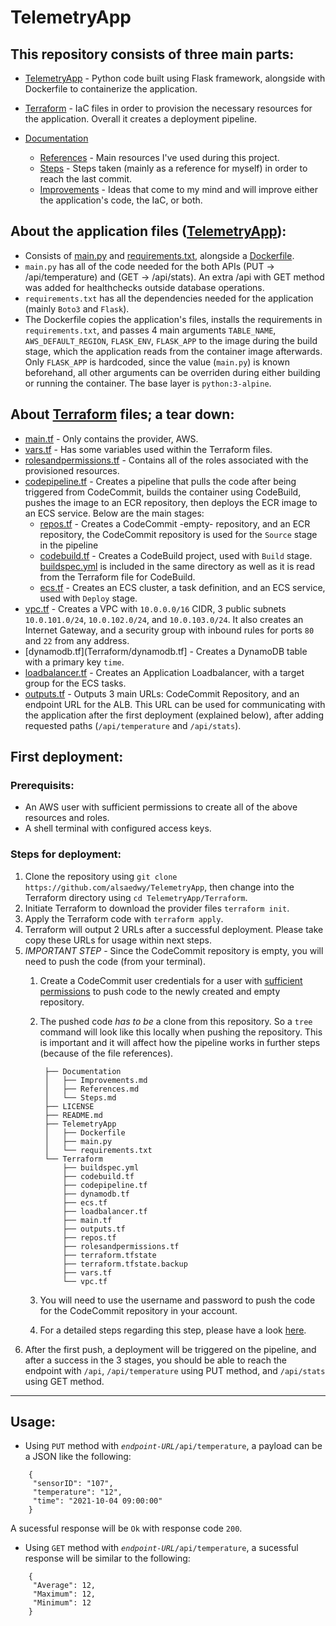 # TelemetryApp

## This repository consists of three main parts:

- [TelemetryApp](TelemetryApp) - Python code built using Flask framework, alongside with Dockerfile to containerize the application.
- [Terraform](Terraform) - IaC files in order to provision the necessary resources for the application. Overall it creates a deployment pipeline.

- [Documentation](Documentation)
    - [References](Documentation/References.md) - Main resources I've used during this project.
    - [Steps](Documentation/Steps) - Steps taken (mainly as a reference for myself) in order to reach the last commit.
    - [Improvements](Documentation/Improvements.md) - Ideas that come to my mind and will improve either the application's code, the IaC, or both.


## About the application files ([TelemetryApp](TelemetryApp)):

- Consists of [main.py](TelemetryApp/main.py) and [requirements.txt](TelemetryApp/requirements.txt), alongside a [Dockerfile](TelemetryApp/Dockerfile).
- `main.py` has all of the code needed for the both APIs (PUT -> /api/temperature) and (GET -> /api/stats). An extra /api with GET method was added for healthchecks outside database operations.
- `requirements.txt` has all the dependencies needed for the application (mainly `Boto3` and `Flask`). 
- The Dockerfile copies the application's files, installs the requirements in `requirements.txt`, and passes 4 main arguments `TABLE_NAME`, `AWS_DEFAULT_REGION`, `FLASK_ENV`, `FLASK_APP` to the image during the build stage, which the application reads from the container image afterwards. Only `FLASK_APP` is hardcoded, since the value (`main.py`) is known beforehand, all other arguments can be overriden during either building or running the container. The base layer is `python:3-alpine`.

## About [Terraform](Terraform) files; a tear down:

- [main.tf](Terraform/main.tf) - Only contains the provider, AWS.
- [vars.tf](Terraform/vars.tf) - Has some variables used within the Terraform files.
- [rolesandpermissions.tf](Terraform/rolesandpermissions.tf) - Contains all of the roles associated with the provisioned resources.
- [codepipeline.tf](Terraform/codepipeline.tf) - Creates a pipeline that pulls the code after being triggered from CodeCommit, builds the container using CodeBuild, pushes the image to an ECR repository, then deploys the ECR image to an ECS service. Below are the main stages:
  - [repos.tf](Terraform/repos.tf) - Creates a CodeCommit -empty- repository, and an ECR repository, the CodeCommit repository is used for the `Source` stage in the pipeline
  - [codebuild.tf](Terraform/codebuild.tf) - Creates a CodeBuild project, used with `Build` stage. [buildspec.yml](Terraform/buildspec.yml) is included in the same directory as well as it is read from the Terraform file for CodeBuild.
  - [ecs.tf](Terraform/ecs.tf) - Creates an ECS cluster, a task definition, and an ECS service, used with `Deploy` stage.
- [vpc.tf](Terraform/vpc.tf) - Creates a VPC with `10.0.0.0/16` CIDR, 3 public subnets `10.0.101.0/24`, `10.0.102.0/24`, and `10.0.103.0/24`. It also creates an Internet Gateway, and a security group with inbound rules for ports `80` and `22` from any address.
- [dynamodb.tf](Terraform/dynamodb.tf] - Creates a DynamoDB table with a primary key `time`. 
- [loadbalancer.tf](Terraform/dynamodb.tf) - Creates an Application Loadbalancer, with a target group for the ECS tasks.
- [outputs.tf](Terraform/outputs.tf) - Outputs 3 main URLs: CodeCommit Repository, and an endpoint URL for the ALB. This URL can be used for communicating with the application after the first deployment (explained below), after adding requested paths (`/api/temperature` and `/api/stats`).

## First deployment:

### Prerequisits: 
- An AWS user with sufficient permissions to create all of the above resources and roles.
- A shell terminal with configured access keys.

### Steps for deployment:

1. Clone the repository using `git clone https://github.com/alsaedwy/TelemetryApp`, then change into the Terraform directory using `cd TelemetryApp/Terraform`.
2. Initiate Terraform to download the provider files `terraform init`.
3. Apply the Terraform code with `terraform apply`. 
4. Terraform will output 2 URLs after a successful deployment. Please take copy these URLs for usage within next steps.
5. *IMPORTANT STEP* - Since the CodeCommit repository is empty, you will need to push the code (from your terminal).
    1. Create a CodeCommit user credentials for a user with [sufficient permissions](https://docs.aws.amazon.com/codecommit/latest/userguide/auth-and-access-control-permissions-reference.html#aa-git) to push code to the newly created and empty repository. 
    2. The pushed code _*has to be*_ a clone from this repository. So a `tree` command will look like this locally when pushing the repository. This is important and it will affect how the pipeline works in further steps (because of the file references).

            ├── Documentation
            │   ├── Improvements.md
            │   ├── References.md
            │   └── Steps.md
            ├── LICENSE
            ├── README.md
            ├── TelemetryApp
            │   ├── Dockerfile
            │   ├── main.py
            │   └── requirements.txt
            └── Terraform
                ├── buildspec.yml
                ├── codebuild.tf
                ├── codepipeline.tf
                ├── dynamodb.tf
                ├── ecs.tf
                ├── loadbalancer.tf
                ├── main.tf
                ├── outputs.tf
                ├── repos.tf
                ├── rolesandpermissions.tf
                ├── terraform.tfstate
                ├── terraform.tfstate.backup
                ├── vars.tf
                └── vpc.tf

    3. You will need to use the username and password to push the code for the CodeCommit repository in your account. 
    4. For a detailed steps regarding this step, please have a look [here](https://docs.aws.amazon.com/codecommit/latest/userguide/how-to-migrate-repository-existing.html). 
6. After the first push, a deployment will be triggered on the pipeline, and after a success in the 3 stages, you should be able to reach the endpoint with `/api`, `/api/temperature` using PUT method, and `/api/stats` using GET method. 

----------------------------
## Usage:
- Using `PUT` method with _`endpoint-URL`_`/api/temperature`, a payload can be a JSON like the following:
```
    {
     "sensorID": "107",
     "temperature": "12",
     "time": "2021-10-04 09:00:00"
    }
```
A sucessful response will be `Ok` with response code `200`.

- Using `GET` method with  _`endpoint-URL`_`/api/temperature`, a sucessful response will be similar to the following:
```
    {
     "Average": 12,
     "Maximum": 12,
     "Minimum": 12
    }
```
